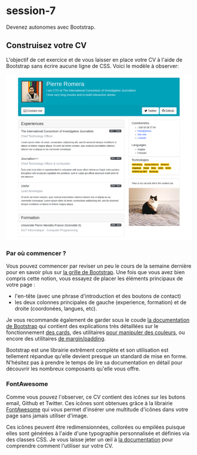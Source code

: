 # session-7

Devenez autonomes avec Bootstrap.

## Construisez votre CV

L'objectif de cet exercice et de vous laisser en place votre CV à l'aide de
Bootstrap sans écrire aucune ligne de CSS. Voici le modèle à observer:

![](cv-pirhoo.png)

### Par où commencer ?

Vous pouvez commencer par reviser un peu le cours de la semaine dernière pour
en savoir plus sur [la grille de Bootstrap](https://github.com/edj-initiation-code/session-6#la-grille).
Une fois que vous avez bien compris cette notion, vous essayez de placer les éléments
principaux de votre page :

* l'en-tête (avec une phrase d'introduction et des boutons de contact)
* les deux colonnes principales de gauche (experience, formation) et de droite (coordonées, langues, etc).

Je vous recommande également de garder sous le coude [la documentation de Bootstrap](https://getbootstrap.com/docs/4.0/getting-started/introduction/)
qui contient des explications très détaillées sur le fonctionnement [des cards](https://getbootstrap.com/docs/4.0/components/card/),
des utilitaires [pour manipuler des couleurs](https://getbootstrap.com/docs/4.0/utilities/colors/),
ou encore des utilitaires [de margin/padding](https://getbootstrap.com/docs/4.0/layout/utilities-for-layout/#margin-and-padding).

Bootstrap est une librairie extrêment complète et son utilisation est tellement
répandue qu'elle devient presque un standard de mise en forme. N'hésitez pas à
prendre le temps de lire sa documentation en détail pour découvrir les nombreux
composants qu'elle vous offre.

### FontAwesome

Comme vous pouvez l'observer, ce CV contient des icônes sur les butons email, Github et Twitter.
Ces icônes sont obtenues grâce à la librairie [FontAwesome](http://fontawesome.io) qui
vous permet d'insérer une multitude d'icônes dans votre page sans jamais utiliser d'image.

Ces icônes peuvent être redimensionnées, collorées ou empilées puisque elles sont générées à
l'aide d'une typographie personnalisée et définies via des classes CSS. Je vous laisse jeter un
œil à [la documentation](http://fontawesome.io/get-started/) pour comprendre comment
l'utiliser sur votre CV.
